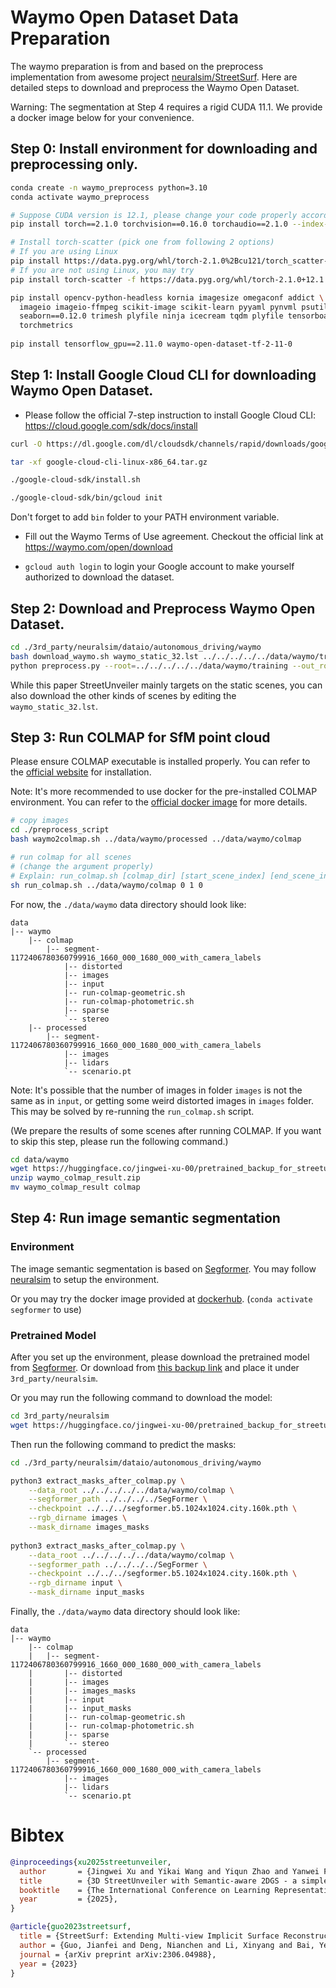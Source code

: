 
# Waymo Open Dataset Data Preparation

The waymo preparation is from and based on the preprocess implementation from awesome project [neuralsim/StreetSurf](https://github.com/PJLab-ADG/neuralsim). Here are detailed steps to download and preprocess the Waymo Open Dataset.

Warning: The segmentation at Step 4 requires a rigid CUDA 11.1. We provide a docker image below for your convenience.

## Step 0: Install environment for downloading and preprocessing only.

```bash
conda create -n waymo_preprocess python=3.10
conda activate waymo_preprocess

# Suppose CUDA version is 12.1, please change your code properly according to your CUDA version.
pip install torch==2.1.0 torchvision==0.16.0 torchaudio==2.1.0 --index-url https://download.pytorch.org/whl/cu121

# Install torch-scatter (pick one from following 2 options)
# If you are using Linux
pip install https://data.pyg.org/whl/torch-2.1.0%2Bcu121/torch_scatter-2.1.2%2Bpt21cu121-cp310-cp310-linux_x86_64.whl
# If you are not using Linux, you may try
pip install torch-scatter -f https://data.pyg.org/whl/torch-2.1.0+12.1.html

pip install opencv-python-headless kornia imagesize omegaconf addict \
  imageio imageio-ffmpeg scikit-image scikit-learn pyyaml pynvml psutil \
  seaborn==0.12.0 trimesh plyfile ninja icecream tqdm plyfile tensorboard \
  torchmetrics
 
pip install tensorflow_gpu==2.11.0 waymo-open-dataset-tf-2-11-0
```

## Step 1: Install Google Cloud CLI for downloading Waymo Open Dataset.

- Please follow the official 7-step instruction to install Google Cloud CLI: https://cloud.google.com/sdk/docs/install

```bash
curl -O https://dl.google.com/dl/cloudsdk/channels/rapid/downloads/google-cloud-cli-linux-x86_64.tar.gz

tar -xf google-cloud-cli-linux-x86_64.tar.gz

./google-cloud-sdk/install.sh

./google-cloud-sdk/bin/gcloud init
```

Don't forget to add `bin` folder to your PATH environment variable.

- Fill out the Waymo Terms of Use agreement. Checkout the official link at https://waymo.com/open/download

- `gcloud auth login` to login your Google account to make yourself authorized to download the dataset.

## Step 2: Download and Preprocess Waymo Open Dataset.

```bash
cd ./3rd_party/neuralsim/dataio/autonomous_driving/waymo
bash download_waymo.sh waymo_static_32.lst ../../../../../data/waymo/training
python preprocess.py --root=../../../../../data/waymo/training --out_root=../../../../../data/waymo/processed -j4 --seq_list=waymo_static_32.lst
```

While this paper StreetUnveiler mainly targets on the static scenes, you can also download the other kinds of scenes by editing the `waymo_static_32.lst`.

## Step 3: Run COLMAP for SfM point cloud

Please ensure COLMAP executable is installed properly. You can refer to the [official website](https://colmap.github.io/install.html) for installation.

Note: It's more recommended to use docker for the pre-installed COLMAP environment. You can refer to the [official docker image](https://hub.docker.com/r/colmap/colmap) for more details.

```bash
# copy images
cd ./preprocess_script
bash waymo2colmap.sh ../data/waymo/processed ../data/waymo/colmap

# run colmap for all scenes
# (change the argument properly)
# Explain: run_colmap.sh [colmap_dir] [start_scene_index] [end_scene_index] [used_gpu_index]
sh run_colmap.sh ../data/waymo/colmap 0 1 0
```

For now, the `./data/waymo` data directory should look like:

```
data
|-- waymo
    |-- colmap
        |-- segment-1172406780360799916_1660_000_1680_000_with_camera_labels
            |-- distorted
            |-- images
            |-- input
            |-- run-colmap-geometric.sh
            |-- run-colmap-photometric.sh
            |-- sparse
            `-- stereo
    |-- processed
        |-- segment-1172406780360799916_1660_000_1680_000_with_camera_labels
            |-- images
            |-- lidars
            `-- scenario.pt
```

Note: It's possible that the number of images in folder `images` is not the same as in `input`, or getting some weird distorted images in `images` folder. This may be solved by re-running the `run_colmap.sh` script.

(We prepare the results of some scenes after running COLMAP. If you want to skip this step, please run the following command.)

```bash
cd data/waymo
wget https://huggingface.co/jingwei-xu-00/pretrained_backup_for_streetunveiler/resolve/main/waymo_colmap_result.zip
unzip waymo_colmap_result.zip
mv waymo_colmap_result colmap
```

## Step 4: Run image semantic segmentation

### Environment

The image semantic segmentation is based on [Segformer](https://github.com/NVlabs/SegFormer). You may follow [neuralsim](https://github.com/PJLab-ADG/neuralsim/blob/main/dataio/autonomous_driving/waymo/README.md#-setup-a-seperate-conda-env-for-segformer) to setup the environment.

Or you may try the docker image provided at [dockerhub](https://hub.docker.com/repository/docker/davidxujw/segformer/general). (`conda activate segformer` to use)

### Pretrained Model

After you set up the environment, please download the pretrained model from [Segformer](https://github.com/NVlabs/SegFormer?tab=readme-ov-file#evaluation). Or download from [this backup link](https://drive.google.com/drive/folders/1-FLXx-gNkG-F__F5q64hvXC-yfoC4Wpu?usp=sharing) and place it under `3rd_party/neuralsim`.

Or you may run the following command to download the model:

```bash
cd 3rd_party/neuralsim
wget https://huggingface.co/jingwei-xu-00/pretrained_backup_for_streetunveiler/resolve/main/Segformer/segformer.b5.1024x1024.city.160k.pth
```

Then run the following command to predict the masks:

```bash
cd ./3rd_party/neuralsim/dataio/autonomous_driving/waymo

python3 extract_masks_after_colmap.py \
    --data_root ../../../../../data/waymo/colmap \
    --segformer_path ../../../../SegFormer \
    --checkpoint ../../../segformer.b5.1024x1024.city.160k.pth \
    --rgb_dirname images \
    --mask_dirname images_masks
    
python3 extract_masks_after_colmap.py \
    --data_root ../../../../../data/waymo/colmap \
    --segformer_path ../../../../SegFormer \
    --checkpoint ../../../segformer.b5.1024x1024.city.160k.pth \
    --rgb_dirname input \
    --mask_dirname input_masks

```

Finally, the `./data/waymo` data directory should look like:

```
data
|-- waymo
    |-- colmap
    |   |-- segment-1172406780360799916_1660_000_1680_000_with_camera_labels
    |       |-- distorted
    |       |-- images
    |       |-- images_masks
    |       |-- input
    |       |-- input_masks
    |       |-- run-colmap-geometric.sh
    |       |-- run-colmap-photometric.sh
    |       |-- sparse
    |       `-- stereo
    `-- processed
        |-- segment-1172406780360799916_1660_000_1680_000_with_camera_labels
            |-- images
            |-- lidars
            `-- scenario.pt
```

# Bibtex

```bibtex
@inproceedings{xu2025streetunveiler,
  author       = {Jingwei Xu and Yikai Wang and Yiqun Zhao and Yanwei Fu and Shenghua Gao},
  title        = {3D StreetUnveiler with Semantic-aware 2DGS - a simple baseline},
  booktitle    = {The International Conference on Learning Representations (ICLR)},
  year         = {2025},
}
```

```bibtex
@article{guo2023streetsurf,
  title = {StreetSurf: Extending Multi-view Implicit Surface Reconstruction to Street Views},
  author = {Guo, Jianfei and Deng, Nianchen and Li, Xinyang and Bai, Yeqi and Shi, Botian and Wang, Chiyu and Ding, Chenjing and Wang, Dongliang and Li, Yikang},
  journal = {arXiv preprint arXiv:2306.04988},
  year = {2023}
}
```
